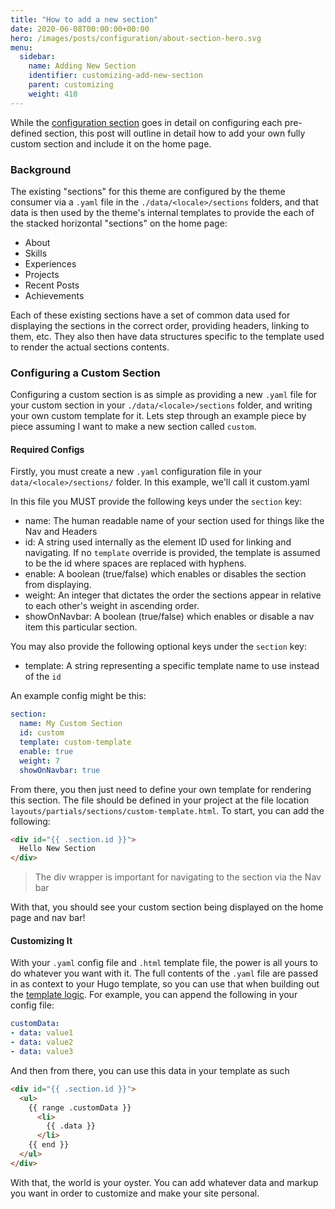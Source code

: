 ```yaml
---
title: "How to add a new section"
date: 2020-06-08T00:00:00+00:00
hero: /images/posts/configuration/about-section-hero.svg
menu:
  sidebar:
    name: Adding New Section
    identifier: customizing-add-new-section
    parent: customizing
    weight: 410
---
```


While the [configuration section](/posts/configuration) goes in detail on configuring each pre-defined section, this post will outline in detail how to add your own fully custom section and include it on the home page.

### Background

The existing "sections" for this theme are configured by the theme consumer via a `.yaml` file in the `./data/<locale>/sections` folders, and that data is then used by the theme's internal templates to provide the each of the stacked horizontal "sections" on the home page:

* About
* Skills
* Experiences
* Projects
* Recent Posts
* Achievements


Each of these existing sections have a set of common data used for displaying the sections in the correct order, providing headers, linking to them, etc. They also then have data structures specific to the template used to render the actual sections contents.

### Configuring a Custom Section

Configuring a custom section is as simple as providing a new `.yaml` file for your custom section in your `./data/<locale>/sections` folder, and writing your own custom template for it. Lets step through an example piece by piece assuming I want to make a new section called `custom`.

#### Required Configs

Firstly, you must create a new `.yaml` configuration file in your `data/<locale>/sections/` folder. In this example, we'll call it custom.yaml

In this file you MUST provide the following keys under the `section` key:

* name: The human readable name of your section used for things like the Nav and Headers
* id: A string used internally as the element ID used for linking and navigating. If no `template` override is provided, the template is assumed to be the id where spaces are replaced with hyphens.
* enable: A boolean (true/false) which enables or disables the section from displaying.
* weight: An integer that dictates the order the sections appear in relative to each other's weight in ascending order.
* showOnNavbar: A boolean (true/false) which enables or disable a nav item this particular section.

You may also provide the following optional keys under the `section` key:
* template: A string representing a specific template name to use instead of the `id`

An example config might be this:

```yml
section:
  name: My Custom Section
  id: custom
  template: custom-template
  enable: true
  weight: 7
  showOnNavbar: true
```

From there, you then just need to define your own template for rendering this section. The file should be defined in your project at the file location `layouts/partials/sections/custom-template.html`. To start, you can add the following:

```html
<div id="{{ .section.id }}">
  Hello New Section
</div>
```

> The div wrapper is important for navigating to the section via the Nav bar

With that, you should see your custom section being displayed on the home page and nav bar!

#### Customizing It

With your `.yaml` config file and `.html` template file, the power is all yours to do whatever you want with it. The full contents of the `.yaml` file are passed in as context to your Hugo template, so you can use that when building out the [template logic](https://gohugo.io/templates/). For example, you can append the following in your config file:

```yml
customData:
- data: value1
- data: value2
- data: value3
```

And then from there, you can use this data in your template as such

```html
<div id="{{ .section.id }}">
  <ul>
    {{ range .customData }}
      <li>
        {{ .data }}
      </li>
    {{ end }}
  </ul>
</div>
```

With that, the world is your oyster. You can add whatever data and markup you want in order to customize and make your site personal.